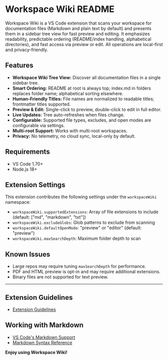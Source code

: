# Workspace Wiki README

Workspace Wiki is a VS Code extension that scans your workspace for documentation files (Markdown and plain text by default) and presents them in a sidebar tree view for fast preview and editing. It emphasizes readability, predictable ordering (README/index handling, alphabetical directories), and fast access via preview or edit. All operations are local-first and privacy-friendly.

## Features

- **Workspace Wiki Tree View:** Discover all documentation files in a single sidebar tree.
- **Smart Ordering:** README at root is always top; index.md in folders replaces folder name; alphabetical sorting elsewhere.
- **Human-Friendly Titles:** File names are normalized to readable titles; frontmatter titles supported.
- **Preview & Edit:** Single-click to preview, double-click to edit in full editor.
- **Live Updates:** Tree auto-refreshes when files change.
- **Configurable:** Supported file types, excludes, and open modes are configurable via settings.
- **Multi-root Support:** Works with multi-root workspaces.
- **Privacy:** No telemetry, no cloud sync, local-only by default.

## Requirements

- VS Code 1.70+
- Node.js 18+

## Extension Settings

This extension contributes the following settings under the `workspaceWiki` namespace:

- `workspaceWiki.supportedExtensions`: Array of file extensions to include (default: ["md", "markdown", "txt"])
- `workspaceWiki.excludeGlobs`: Glob patterns to exclude from scanning
- `workspaceWiki.defaultOpenMode`: "preview" or "editor" (default: "preview")
- `workspaceWiki.maxSearchDepth`: Maximum folder depth to scan

## Known Issues

- Large repos may require tuning `maxSearchDepth` for performance.
- PDF and HTML preview is opt-in and may require additional extensions.
- Binary files are not supported for text preview.

---

## Extension Guidelines

- [Extension Guidelines](https://code.visualstudio.com/api/references/extension-guidelines)

## Working with Markdown

- [VS Code's Markdown Support](http://code.visualstudio.com/docs/languages/markdown)
- [Markdown Syntax Reference](https://help.github.com/articles/markdown-basics/)

**Enjoy using Workspace Wiki!**
